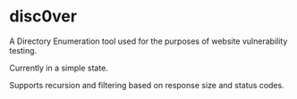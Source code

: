 # disc0ver

A Directory Enumeration tool used for the purposes of website vulnerability testing.

Currently in a simple state.

Supports recursion and filtering based on response size and status codes.
